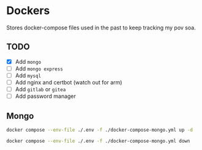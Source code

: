 # Dockers

Stores docker-compose files used in the past to keep tracking my pov soa.

## TODO

- [x] Add `mongo`
- [ ] Add `mongo express`
- [ ] Add `mysql`
- [ ] Add nginx and certbot (watch out for arm)
- [ ] Add `gitlab` or `gitea`
- [ ] Add password manager

## Mongo

```bash
docker compose --env-file ./.env -f ./docker-compose-mongo.yml up -d
```

```bash
docker compose --env-file ./.env -f ./docker-compose-mongo.yml down
```